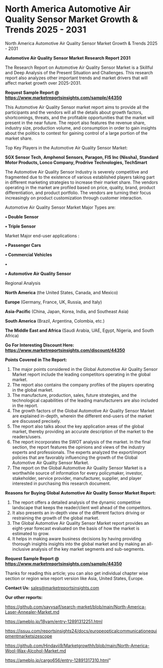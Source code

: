# North America Automotive Air Quality Sensor Market Growth & Trends 2025 - 2031
North America Automotive Air Quality Sensor Market Growth & Trends 2025 - 2031

<strong>Automotive Air Quality Sensor Market Research Report 2031</strong>

The Research Report on Automotive Air Quality Sensor Market is a Skillful and Deep Analysis of the Present Situation and Challenges. This research report also analyzes other important trends and market drivers that will affect market growth over 2025-2031.

<strong>Request Sample Report @ <a href=https://www.marketreportsinsights.com/sample/44350>https://www.marketreportsinsights.com/sample/44350</a></strong>

This Automotive Air Quality Sensor market report aims to provide all the participants and the vendors will all the details about growth factors, shortcomings, threats, and the profitable opportunities that the market will present in the near future. The report also features the revenue share, industry size, production volume, and consumption in order to gain insights about the politics to contest for gaining control of a large portion of the market share.

Top Key Players in the Automotive Air Quality Sensor Market:

<strong>SGX Sensor Tech, Amphenol Sensors, Paragon, FIS Inc (Nissha), Standard Motor Products, Lonco Company, Prodrive Technologies, TechSmart</strong>

The Automotive Air Quality Sensor Industry is severely competitive and fragmented due to the existence of various established players taking part in different marketing strategies to increase their market share. The vendors operating in the market are profiled based on price, quality, brand, product differentiation, and product portfolio. The vendors are turning their focus increasingly on product customization through customer interaction.

Automotive Air Quality Sensor Market Major Types are:

<strong>•  Double Sensor

•  Triple Sensor</strong>

Market Major end-user applications :

<strong>•  Passenger Cars

•  Commercial Vehicles

•  

•  Automotive Air Quality Sensor</strong>

Regional Analysis

</u><strong><b>North America</b></strong> (the United States, Canada, and Mexico)

<strong><b>Europe </b></strong>(Germany, France, UK, Russia, and Italy)

<strong><b>Asia-Pacific</b></strong> (China, Japan, Korea, India, and Southeast Asia)

<strong><b>South America</b></strong> (Brazil, Argentina, Colombia, etc.)

<strong><b>The Middle East and Africa</b></strong> (Saudi Arabia, UAE, Egypt, Nigeria, and South Africa)

<strong>Go For Interesting Discount Here: <a href=https://www.marketreportsinsights.com/discount/44350>https://www.marketreportsinsights.com/discount/44350</a></strong>

<strong>Points Covered in The Report:</strong>
<ol>
  <li>The major points considered in the Global Automotive Air Quality Sensor Market report include the leading competitors operating in the global market.</li>
  <li>The report also contains the company profiles of the players operating in the global market.</li>
  <li>The manufacture, production, sales, future strategies, and the technological capabilities of the leading manufacturers are also included in the report.</li>
  <li>The growth factors of the Global Automotive Air Quality Sensor Market are explained in-depth, wherein the different end-users of the market are discussed precisely.</li>
  <li>The report also talks about the key application areas of the global market, thereby providing an accurate description of the market to the readers/users.</li>
  <li>The report incorporates the SWOT analysis of the market. In the final section, the report features the opinions and views of the industry experts and professionals. The experts analyzed the export/import policies that are favorably influencing the growth of the Global Automotive Air Quality Sensor Market.</li>
  <li>The report on the Global Automotive Air Quality Sensor Market is a worthwhile source of information for every policymaker, investor, stakeholder, service provider, manufacturer, supplier, and player interested in purchasing this research document.</li>
</ol>
<strong>Reasons for Buying Global Automotive Air Quality Sensor Market Report:</strong>

<ol>
  <li>The report offers a detailed analysis of the dynamic competitive landscape that keeps the reader/client well ahead of the competitors.</li>
  <li>It also presents an in-depth view of the different factors driving or restraining the growth of the global market.</li>
  <li>The Global Automotive Air Quality Sensor Market report provides an eight-year forecast evaluated on the basis of how the market is estimated to grow.</li>
  <li>It helps in making aware business decisions by having providing thorough insights insights into the global market and by making an all-inclusive analysis of the key market segments and sub-segments.</li>
</ol>
<strong>Request Sample Report @ <a href=https://www.marketreportsinsights.com/sample/44350>https://www.marketreportsinsights.com/sample/44350</a></strong>


Thanks for reading this article; you can also get individual chapter wise section or region wise report version like Asia, United States, Europe.

<strong>Contact Us:</strong>
sales@marketreportsinsights.com

<strong>Our other reports:</strong>

<a href=https://github.com/sayysaif/search-market/blob/main/North-America-Laser-Annealer-Market.md>https://github.com/sayysaif/search-market/blob/main/North-America-Laser-Annealer-Market.md</a>

<a href=https://ameblo.jp/18yam/entry-12891312251.html>https://ameblo.jp/18yam/entry-12891312251.html</a>

<a href=https://issuu.com/reportsinsights24/docs/europeopticalcommunicationequipmentmarketsizescope>https://issuu.com/reportsinsights24/docs/europeopticalcommunicationequipmentmarketsizescope</a>

<a href=https://github.com/Hindavii9/Marketgrowthh/blob/main/North-America-Wool-Wax-Alcohol-Market.md>https://github.com/Hindavii9/Marketgrowthh/blob/main/North-America-Wool-Wax-Alcohol-Market.md</a>

<a href=https://ameblo.jp/cargo656/entry-12891317310.html>https://ameblo.jp/cargo656/entry-12891317310.html</a>"
